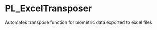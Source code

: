 PL_ExcelTransposer
==================

Automates transpose function for biometric data exported to excel files
